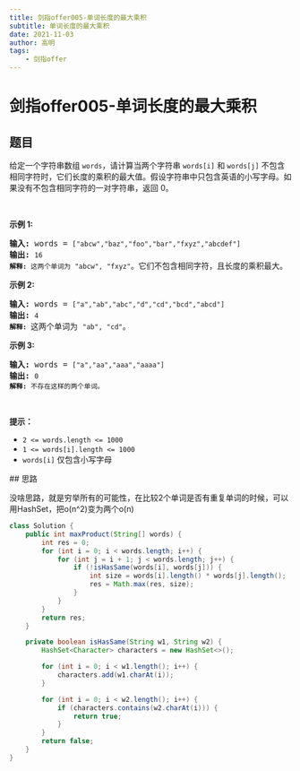 ```yaml
---
title: 剑指offer005-单词长度的最大乘积
subtitle: 单词长度的最大乘积
date: 2021-11-03
author: 高明
tags:
	- 剑指offer
---
```




# 剑指offer005-单词长度的最大乘积

## 题目

<p>给定一个字符串数组&nbsp;<code>words</code>，请计算当两个字符串 <code>words[i]</code> 和 <code>words[j]</code> 不包含相同字符时，它们长度的乘积的最大值。假设字符串中只包含英语的小写字母。如果没有不包含相同字符的一对字符串，返回 0。</p>

<p>&nbsp;</p>

<p><strong>示例&nbsp;1:</strong></p>

<pre>
<strong>输入:</strong> words = <code>[&quot;abcw&quot;,&quot;baz&quot;,&quot;foo&quot;,&quot;bar&quot;,&quot;fxyz&quot;,&quot;abcdef&quot;]</code>
<strong>输出: </strong><code>16 
<strong>解释:</strong> 这两个单词为<strong> </strong></code><code>&quot;abcw&quot;, &quot;fxyz&quot;</code>。它们不包含相同字符，且长度的乘积最大。</pre>

<p><strong>示例 2:</strong></p>

<pre>
<strong>输入:</strong> words = <code>[&quot;a&quot;,&quot;ab&quot;,&quot;abc&quot;,&quot;d&quot;,&quot;cd&quot;,&quot;bcd&quot;,&quot;abcd&quot;]</code>
<strong>输出: </strong><code>4 
<strong>解释: </strong></code>这两个单词为 <code>&quot;ab&quot;, &quot;cd&quot;</code>。</pre>

<p><strong>示例 3:</strong></p>

<pre>
<strong>输入:</strong> words = <code>[&quot;a&quot;,&quot;aa&quot;,&quot;aaa&quot;,&quot;aaaa&quot;]</code>
<strong>输出: </strong><code>0 
<strong>解释: </strong>不存在这样的两个单词。</code>
</pre>

<p>&nbsp;</p>

<p><strong>提示：</strong></p>

<ul>
	<li><code>2 &lt;= words.length &lt;= 1000</code></li>
	<li><code>1 &lt;= words[i].length &lt;= 1000</code></li>
	<li><code>words[i]</code>&nbsp;仅包含小写字母</li>
</ul>
## 思路

没啥思路，就是穷举所有的可能性，在比较2个单词是否有重复单词的时候，可以用HashSet，把o(n^2)变为两个o(n)

```java
class Solution {
    public int maxProduct(String[] words) {
        int res = 0;
        for (int i = 0; i < words.length; i++) {
            for (int j = i + 1; j < words.length; j++) {
                if (!isHasSame(words[i], words[j])) {
                    int size = words[i].length() * words[j].length();
                    res = Math.max(res, size);
                }
            }
        }
        return res;
    }

    private boolean isHasSame(String w1, String w2) {
        HashSet<Character> characters = new HashSet<>();

        for (int i = 0; i < w1.length(); i++) {
            characters.add(w1.charAt(i));
        }

        for (int i = 0; i < w2.length(); i++) {
            if (characters.contains(w2.charAt(i))) {
                return true;
            }
        }
        return false;
    }
}
```

